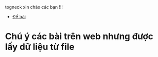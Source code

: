 togneok xin chào các bạn !!!
- [Đề bài](https://luyencode.net/problem/thpttd_127)
# Chú ý các bài trên web nhưng được lấy dữ liệu từ file